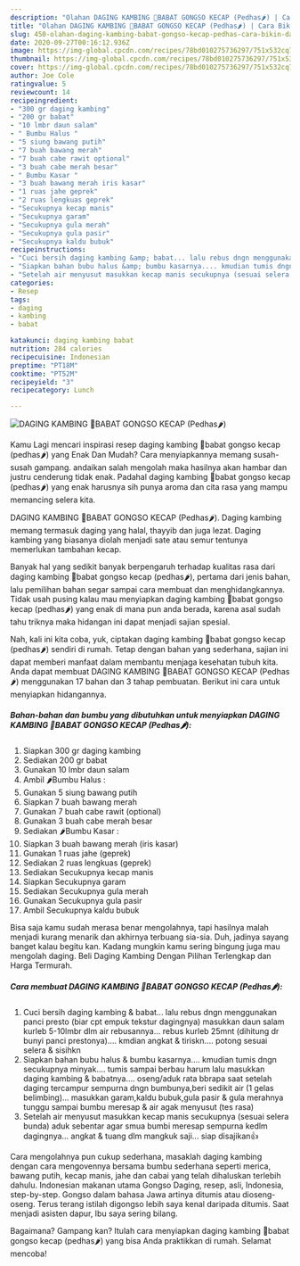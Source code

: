 ```yaml
---
description: "Olahan DAGING KAMBING 🐐BABAT GONGSO KECAP (Pedhas🌶) | Cara Bikin DAGING KAMBING 🐐BABAT GONGSO KECAP (Pedhas🌶) Yang Paling Enak"
title: "Olahan DAGING KAMBING 🐐BABAT GONGSO KECAP (Pedhas🌶) | Cara Bikin DAGING KAMBING 🐐BABAT GONGSO KECAP (Pedhas🌶) Yang Paling Enak"
slug: 450-olahan-daging-kambing-babat-gongso-kecap-pedhas-cara-bikin-daging-kambing-babat-gongso-kecap-pedhas-yang-paling-enak
date: 2020-09-27T00:16:12.936Z
image: https://img-global.cpcdn.com/recipes/78bd010275736297/751x532cq70/daging-kambing-🐐babat-gongso-kecap-pedhas🌶-foto-resep-utama.jpg
thumbnail: https://img-global.cpcdn.com/recipes/78bd010275736297/751x532cq70/daging-kambing-🐐babat-gongso-kecap-pedhas🌶-foto-resep-utama.jpg
cover: https://img-global.cpcdn.com/recipes/78bd010275736297/751x532cq70/daging-kambing-🐐babat-gongso-kecap-pedhas🌶-foto-resep-utama.jpg
author: Joe Cole
ratingvalue: 5
reviewcount: 14
recipeingredient:
- "300 gr daging kambing"
- "200 gr babat"
- "10 lmbr daun salam"
- " Bumbu Halus "
- "5 siung bawang putih"
- "7 buah bawang merah"
- "7 buah cabe rawit optional"
- "3 buah cabe merah besar"
- " Bumbu Kasar "
- "3 buah bawang merah iris kasar"
- "1 ruas jahe geprek"
- "2 ruas lengkuas geprek"
- "Secukupnya kecap manis"
- "Secukupnya garam"
- "Secukupnya gula merah"
- "Secukupnya gula pasir"
- "Secukupnya kaldu bubuk"
recipeinstructions:
- "Cuci bersih daging kambing &amp; babat... lalu rebus dngn menggunakan panci presto (biar cpt empuk tekstur dagingnya) masukkan daun salam kurleb 5-10lmbr dlm air rebusannya... rebus kurleb 25mnt (dihitung dr bunyi panci prestonya).... kmdian angkat &amp; tiriskn.... potong sesuai selera &amp; sisihkn"
- "Siapkan bahan bubu halus &amp; bumbu kasarnya.... kmudian tumis dngn secukupnya minyak.... tumis sampai berbau harum lalu masukkan daging kambing &amp; babatnya.... oseng/aduk rata bbrapa saat setelah daging tercampur sempurna dngn bumbunya,beri sedikit air (1 gelas belimbing)... masukkan garam,kaldu bubuk,gula pasir &amp; gula merahnya tunggu sampai bumbu meresap &amp; air agak menyusut (tes rasa)"
- "Setelah air menyusut masukkan kecap manis secukupnya (sesuai selera bunda) aduk sebentar agar smua bumbi meresap sempurna kedlm dagingnya... angkat &amp; tuang dlm mangkuk saji... siap disajikan👍"
categories:
- Resep
tags:
- daging
- kambing
- babat

katakunci: daging kambing babat 
nutrition: 284 calories
recipecuisine: Indonesian
preptime: "PT18M"
cooktime: "PT52M"
recipeyield: "3"
recipecategory: Lunch

---
```



![DAGING KAMBING 🐐BABAT GONGSO KECAP (Pedhas🌶)](https://img-global.cpcdn.com/recipes/78bd010275736297/751x532cq70/daging-kambing-🐐babat-gongso-kecap-pedhas🌶-foto-resep-utama.jpg)

Kamu Lagi mencari inspirasi resep daging kambing 🐐babat gongso kecap (pedhas🌶) yang Enak Dan Mudah? Cara menyiapkannya memang susah-susah gampang. andaikan salah mengolah maka hasilnya akan hambar dan justru cenderung tidak enak. Padahal daging kambing 🐐babat gongso kecap (pedhas🌶) yang enak harusnya sih punya aroma dan cita rasa yang mampu memancing selera kita.

DAGING KAMBING 🐐BABAT GONGSO KECAP (Pedhas🌶). Daging kambing memang termasuk daging yang halal, thayyib dan juga lezat. Daging kambing yang biasanya diolah menjadi sate atau semur tentunya memerlukan tambahan kecap.

Banyak hal yang sedikit banyak berpengaruh terhadap kualitas rasa dari daging kambing 🐐babat gongso kecap (pedhas🌶), pertama dari jenis bahan, lalu pemilihan bahan segar sampai cara membuat dan menghidangkannya. Tidak usah pusing kalau mau menyiapkan daging kambing 🐐babat gongso kecap (pedhas🌶) yang enak di mana pun anda berada, karena asal sudah tahu triknya maka hidangan ini dapat menjadi sajian spesial.


Nah, kali ini kita coba, yuk, ciptakan daging kambing 🐐babat gongso kecap (pedhas🌶) sendiri di rumah. Tetap dengan bahan yang sederhana, sajian ini dapat memberi manfaat dalam membantu menjaga kesehatan tubuh kita. Anda dapat membuat DAGING KAMBING 🐐BABAT GONGSO KECAP (Pedhas🌶) menggunakan 17 bahan dan 3 tahap pembuatan. Berikut ini cara untuk menyiapkan hidangannya.

<!--inarticleads1-->

##### Bahan-bahan dan bumbu yang dibutuhkan untuk menyiapkan DAGING KAMBING 🐐BABAT GONGSO KECAP (Pedhas🌶):

1. Siapkan 300 gr daging kambing
1. Sediakan 200 gr babat
1. Gunakan 10 lmbr daun salam
1. Ambil  🌶Bumbu Halus :
1. Gunakan 5 siung bawang putih
1. Siapkan 7 buah bawang merah
1. Gunakan 7 buah cabe rawit (optional)
1. Gunakan 3 buah cabe merah besar
1. Sediakan  🌶Bumbu Kasar :
1. Siapkan 3 buah bawang merah (iris kasar)
1. Gunakan 1 ruas jahe (geprek)
1. Sediakan 2 ruas lengkuas (geprek)
1. Sediakan Secukupnya kecap manis
1. Siapkan Secukupnya garam
1. Sediakan Secukupnya gula merah
1. Gunakan Secukupnya gula pasir
1. Ambil Secukupnya kaldu bubuk


Bisa saja kamu sudah merasa benar mengolahnya, tapi hasilnya malah menjadi kurang menarik dan akhirnya terbuang sia-sia. Duh, jadinya sayang banget kalau begitu kan. Kadang mungkin kamu sering bingung juga mau mengolah daging. Beli Daging Kambing Dengan Pilihan Terlengkap dan Harga Termurah. 

<!--inarticleads2-->

##### Cara membuat DAGING KAMBING 🐐BABAT GONGSO KECAP (Pedhas🌶):

1. Cuci bersih daging kambing &amp; babat... lalu rebus dngn menggunakan panci presto (biar cpt empuk tekstur dagingnya) masukkan daun salam kurleb 5-10lmbr dlm air rebusannya... rebus kurleb 25mnt (dihitung dr bunyi panci prestonya).... kmdian angkat &amp; tiriskn.... potong sesuai selera &amp; sisihkn
1. Siapkan bahan bubu halus &amp; bumbu kasarnya.... kmudian tumis dngn secukupnya minyak.... tumis sampai berbau harum lalu masukkan daging kambing &amp; babatnya.... oseng/aduk rata bbrapa saat setelah daging tercampur sempurna dngn bumbunya,beri sedikit air (1 gelas belimbing)... masukkan garam,kaldu bubuk,gula pasir &amp; gula merahnya tunggu sampai bumbu meresap &amp; air agak menyusut (tes rasa)
1. Setelah air menyusut masukkan kecap manis secukupnya (sesuai selera bunda) aduk sebentar agar smua bumbi meresap sempurna kedlm dagingnya... angkat &amp; tuang dlm mangkuk saji... siap disajikan👍


Cara mengolahnya pun cukup sederhana, masaklah daging kambing dengan cara mengovennya bersama bumbu sederhana seperti merica, bawang putih, kecap manis, jahe dan cabai yang telah dihaluskan terlebih dahulu. Indonesian makanan utama Gongso Daging, resep, asli, Indonesia, step-by-step. Gongso dalam bahasa Jawa artinya ditumis atau dioseng-oseng. Terus terang istilah digongso lebih saya kenal daripada ditumis. Saat menjadi asisten dapur, Ibu saya sering bilang. 

Bagaimana? Gampang kan? Itulah cara menyiapkan daging kambing 🐐babat gongso kecap (pedhas🌶) yang bisa Anda praktikkan di rumah. Selamat mencoba!
